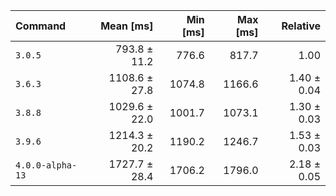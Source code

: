 | Command | Mean [ms] | Min [ms] | Max [ms] | Relative |
|:---|---:|---:|---:|---:|
| `3.0.5` | 793.8 ± 11.2 | 776.6 | 817.7 | 1.00 |
| `3.6.3` | 1108.6 ± 27.8 | 1074.8 | 1166.6 | 1.40 ± 0.04 |
| `3.8.8` | 1029.6 ± 22.0 | 1001.7 | 1073.1 | 1.30 ± 0.03 |
| `3.9.6` | 1214.3 ± 20.2 | 1190.2 | 1246.7 | 1.53 ± 0.03 |
| `4.0.0-alpha-13` | 1727.7 ± 28.4 | 1706.2 | 1796.0 | 2.18 ± 0.05 |

